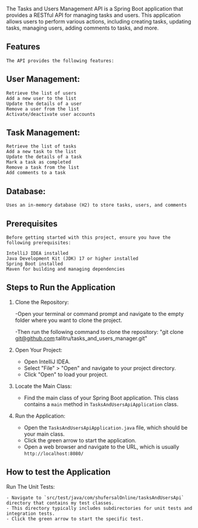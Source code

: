 
The Tasks and Users Management API is a Spring Boot application that provides a
RESTful API for managing tasks and users. This application allows users to perform
various actions, including creating tasks, updating tasks, managing users,
adding comments to tasks, and more.


## Features

    The API provides the following features:

## User Management:
    Retrieve the list of users
    Add a new user to the list
    Update the details of a user
    Remove a user from the list
    Activate/deactivate user accounts

## Task Management:
    Retrieve the list of tasks
    Add a new task to the list
    Update the details of a task
    Mark a task as completed
    Remove a task from the list
    Add comments to a task
    
## Database:
    Uses an in-memory database (H2) to store tasks, users, and comments

## Prerequisites

    Before getting started with this project, ensure you have the following prerequisites:
    
    IntelliJ IDEA installed
    Java Development Kit (JDK) 17 or higher installed
    Spring Boot installed
    Maven for building and managing dependencies

## Steps to Run the Application

1. Clone the Repository:

    -Open your terminal or command prompt and navigate to the empty folder
   where you want to clone the project.

    -Then run the following command to clone the repository:
   "git clone git@github.com:talitru/tasks_and_users_manager.git"

2. Open Your Project:

    - Open IntelliJ IDEA.
    - Select "File" > "Open" and navigate to your project directory.
    - Click "Open" to load your project.
   
3. Locate the Main Class:
    - Find the main class of your Spring Boot application.
   This class  contains a `main` method in `TasksAndUsersApiApplication` class.


4. Run the Application:

    - Open the `TasksAndUsersApiApplication.java` file, which should be your main class.
    - Click the green arrow to start the application.
    - Open a web browser and navigate to the URL, which is usually `http://localhost:8080/`

## How to test the Application

Run The Unit Tests:

    - Navigate to `src/test/java/com/shufersalOnline/tasksAndUsersApi` directory that contains my test classes.
    - This directory typically includes subdirectories for unit tests and integration tests.
    - Click the green arrow to start the specific test.


